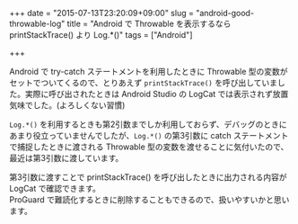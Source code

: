 +++
date = "2015-07-13T23:20:09+09:00"
slug = "android-good-throwable-log"
title = "Android で Throwable を表示するなら printStackTrace() より Log.*()"
tags = ["Android"]

+++

Android で try-catch ステートメントを利用したときに Throwable 型の変数がセットでついてくるので、とりあえず `printStackTrace()` を呼び出していました。実際に呼び出されたときは Android Studio の LogCat では表示されず放置気味でした。(よろしくない習慣)

`Log.*()` を利用するときも第2引数までしか利用しておらず、デバッグのときにあまり役立っていませんでしたが、`Log.*()` の第3引数に catch ステートメントで捕捉したときに渡される Throwable 型の変数を渡せることに気付いたので、最近は第3引数に渡しています。

第3引数に渡すことで printStackTrace() を呼び出したときに出力される内容が LogCat で確認できます。  
ProGuard で難読化するときに削除することもできるので、扱いやすいかと思います。
